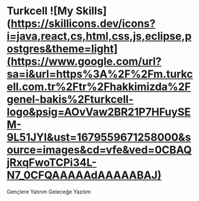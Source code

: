 # Turkcell ![My Skills](https://skillicons.dev/icons?i=java,react,cs,html,css,js,eclipse,postgres&theme=light](https://www.google.com/url?sa=i&url=https%3A%2F%2Fm.turkcell.com.tr%2Ftr%2Fhakkimizda%2Fgenel-bakis%2Fturkcell-logo&psig=AOvVaw2BR21P7HFuySEM-9L51JYl&ust=1679559671258000&source=images&cd=vfe&ved=0CBAQjRxqFwoTCPi34L-N7_0CFQAAAAAdAAAAABAJ)

Gençlere Yatırım Geleceğe Yazılım
